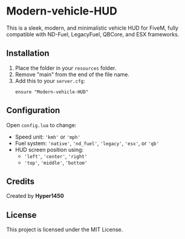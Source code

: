 # Modern-vehicle-HUD
This is a sleek, modern, and minimalistic vehicle HUD for FiveM, fully compatible with ND-Fuel, LegacyFuel, QBCore, and ESX frameworks.

## Installation

1. Place the folder in your `resources` folder.
2. Remove "main" from the end of the file name.
3. Add this to your `server.cfg`:
   ```
   ensure "Modern-vehicle-HUD"
   ```

## Configuration

Open `config.lua` to change:
- Speed unit: `'kmh'` or `'mph'`
- Fuel system: `'native'`, `'nd_fuel'`, `'legacy'`, `'esx'`, or `'qb'`
- HUD screen position using:
  - `'left'`, `'center'`, `'right'`
  - `'top'`, `'middle'`, `'bottom'`

## Credits

Created by **Hyper1450**

## License

This project is licensed under the MIT License.
